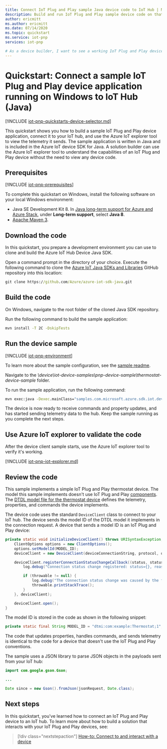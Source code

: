 ```yaml
---
title: Connect IoT Plug and Play sample Java device code to IoT Hub | Microsoft Docs
description: Build and run IoT Plug and Play sample device code on that connects to an IoT hub. Use the Azure IoT explorer tool to view the information sent by the device to the hub.
author: ericmitt
ms.author: ericmitt
ms.date: 07/14/2020
ms.topic: quickstart
ms.service: iot-pnp
services: iot-pnp

# As a device builder, I want to see a working IoT Plug and Play device sample connecting to IoT Hub and sending properties and telemetry, and responding to commands. As a solution builder, I want to use a tool to view the properties, commands, and telemetry an IoT Plug and Play device reports to the IoT hub it connects to.
---
```


# Quickstart: Connect a sample IoT Plug and Play device application running on Windows to IoT Hub (Java)

[!INCLUDE [iot-pnp-quickstarts-device-selector.md](../../includes/iot-pnp-quickstarts-device-selector.md)]

This quickstart shows you how to build a sample IoT Plug and Play device application, connect it to your IoT hub, and use the Azure IoT explorer tool to view the telemetry it sends. The sample application is written in Java and is included in the Azure IoT device SDK for Java. A solution builder can use the Azure IoT explorer tool to understand the capabilities of an IoT Plug and Play device without the need to view any device code.

## Prerequisites

[!INCLUDE [iot-pnp-prerequisites](../../includes/iot-pnp-prerequisites.md)]

To complete this quickstart on Windows, install the following software on your local Windows environment:

* Java SE Development Kit 8. In [Java long-term support for Azure and Azure Stack](https://docs.microsoft.com/java/azure/jdk/?view=azure-java-stable&preserve-view=true), under **Long-term support**, select **Java 8**.
* [Apache Maven 3](https://maven.apache.org/download.cgi).

## Download the code

In this quickstart, you prepare a development environment you can use to clone and build the Azure IoT Hub Device Java SDK.

Open a command prompt in the directory of your choice. Execute the following command to clone the [Azure IoT Java SDKs and Libraries](https://github.com/Azure/azure-iot-sdk-java) GitHub repository into this location:

```cmd
git clone https://github.com/Azure/azure-iot-sdk-java.git
```

## Build the code

On Windows, navigate to the root folder of the cloned Java SDK repository.

Run the following command to build the sample application:

```cmd
mvn install -T 2C -DskipTests
```

## Run the device sample

[!INCLUDE [iot-pnp-environment](../../includes/iot-pnp-environment.md)]

To learn more about the sample configuration, see the [sample readme](https://github.com/Azure/azure-iot-sdk-java/blob/master/device/iot-device-samples/pnp-device-sample/readme.md).

Navigate to the *\device\iot-device-samples\pnp-device-sample\thermostat-device-sample* folder.

To run the sample application, run the following command:

```cmd
mvn exec:java -Dexec.mainClass="samples.com.microsoft.azure.sdk.iot.device.Thermostat"
```

The device is now ready to receive commands and property updates, and has started sending telemetry data to the hub. Keep the sample running as you complete the next steps.

## Use Azure IoT explorer to validate the code

After the device client sample starts, use the Azure IoT explorer tool to verify it's working.

[!INCLUDE [iot-pnp-iot-explorer.md](../../includes/iot-pnp-iot-explorer.md)]

## Review the code

This sample implements a simple IoT Plug and Play thermostat device. The model this sample implements doesn't use IoT Plug and Play [components](concepts-components.md). The [DTDL model file for the thermostat device](https://github.com/Azure/opendigitaltwins-dtdl/blob/master/DTDL/v2/samples/Thermostat.json) defines the telemetry, properties, and commands the device implements.

The device code uses the standard `DeviceClient` class to connect to your IoT hub. The device sends the model ID of the DTDL model it implements in the connection request. A device that sends a model ID is an IoT Plug and Play device:

```java
private static void initializeDeviceClient() throws URISyntaxException, IOException {
    ClientOptions options = new ClientOptions();
    options.setModelId(MODEL_ID);
    deviceClient = new DeviceClient(deviceConnectionString, protocol, options);

    deviceClient.registerConnectionStatusChangeCallback((status, statusChangeReason, throwable, callbackContext) -> {
        log.debug("Connection status change registered: status={}, reason={}", status, statusChangeReason);

        if (throwable != null) {
            log.debug("The connection status change was caused by the following Throwable: {}", throwable.getMessage());
            throwable.printStackTrace();
        }
    }, deviceClient);

    deviceClient.open();
}
```

The model ID is stored in the code as shown in the following snippet:

```java
private static final String MODEL_ID = "dtmi:com:example:Thermostat;1";
```

The code that updates properties, handles commands, and sends telemetry is identical to the code for a device that doesn't use the IoT Plug and Play conventions.

The sample uses a JSON library to parse JSON objects in the payloads sent from your IoT hub:

```java
import com.google.gson.Gson;

...

Date since = new Gson().fromJson(jsonRequest, Date.class);
```

## Next steps

In this quickstart, you've learned how to connect an IoT Plug and Play device to an IoT hub. To learn more about how to build a solution that interacts with your IoT Plug and Play devices, see:

> [!div class="nextstepaction"]
> [How-to: Connect to and interact with a device](howto-develop-solution.md)
